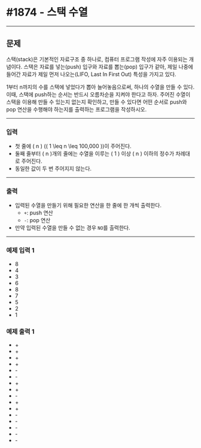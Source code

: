 # #1874 - 스택 수열

---

## 문제
스택(stack)은 기본적인 자료구조 중 하나로, 컴퓨터 프로그램 작성에 자주 이용되는 개념이다. 스택은 자료를 넣는(push) 입구와 자료를 뽑는(pop) 입구가 같아, 제일 나중에 들어간 자료가 제일 먼저 나오는(LIFO, Last In First Out) 특성을 가지고 있다.

1부터 n까지의 수를 스택에 넣었다가 뽑아 늘어놓음으로써, 하나의 수열을 만들 수 있다.  
이때, 스택에 push하는 순서는 반드시 오름차순을 지켜야 한다고 하자. 주어진 수열이 스택을 이용해 만들 수 있는지 없는지 확인하고, 만들 수 있다면 어떤 순서로 push와 pop 연산을 수행해야 하는지를 출력하는 프로그램을 작성하시오.

---

### 입력
- 첫 줄에 \( n \) (\( 1 \leq n \leq 100,000 \))이 주어진다.
- 둘째 줄부터 \( n \)개의 줄에는 수열을 이루는 \( 1 \) 이상 \( n \) 이하의 정수가 차례대로 주어진다.
- 동일한 값이 두 번 주어지지 않는다.

---

### 출력
- 입력된 수열을 만들기 위해 필요한 연산을 한 줄에 한 개씩 출력한다.
    - `+`: push 연산
    - `-`: pop 연산
- 만약 입력된 수열을 만들 수 없는 경우 `NO`를 출력한다.

---

### 예제 입력 1
- 8
- 4
- 3
- 6
- 8
- 7
- 5
- 2
- 1

### 예제 출력 1
- \+
- \+
- \+
- \+
- \-
- \-
- \+
- \+
- \-
- \+
- \+
- \-
- \-
- \-
- \-
- \-